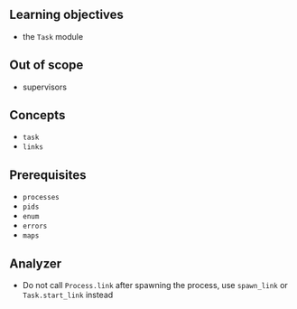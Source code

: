 ## Learning objectives

- the `Task` module

## Out of scope

- supervisors

## Concepts

- `task`
- `links`

## Prerequisites

- `processes`
- `pids`
- `enum`
- `errors`
- `maps`

## Analyzer

- Do not call `Process.link` after spawning the process, use `spawn_link` or `Task.start_link` instead
